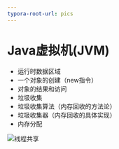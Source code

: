 ```yaml
---
typora-root-url: pics
---
```


# Java虚拟机(JVM)

- 运行时数据区域
- 一个对象的创建（new指令）
- 对象的结果和访问
- 垃圾收集
- 垃圾收集算法（内存回收的方法论）
- 垃圾收集器（内存回收的具体实现）
- 内存分配



![线程共享](/线程共享.png)